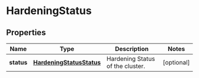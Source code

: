 
# HardeningStatus

## Properties
Name | Type | Description | Notes
------------ | ------------- | ------------- | -------------
**status** | [**HardeningStatusStatus**](HardeningStatusStatus.md) | Hardening Status of the cluster. |  [optional]



